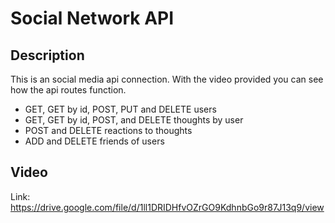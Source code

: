 # Social Network API 

## Description
This is an social media api connection. With the video provided you can see how the api routes function.

- GET, GET by id, POST, PUT and DELETE users
- GET, GET by id, POST, and DELETE thoughts by user
- POST and DELETE reactions to thoughts
- ADD and DELETE friends of users


## Video
Link: https://drive.google.com/file/d/1ll1DRIDHfvOZrGO9KdhnbGo9r87J13q9/view
